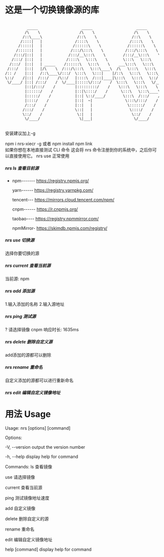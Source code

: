
# 这是一个切换镜像源的库

```html

          _____                    _____                    _____          
         /\    \                  /\    \                  /\    \         
        /::\____\                /::\    \                /::\    \        
       /::::|   |               /::::\    \              /::::\    \       
      /:::::|   |              /::::::\    \            /::::::\    \      
     /::::::|   |             /:::/\:::\    \          /:::/\:::\    \     
    /:::/|::|   |            /:::/__\:::\    \        /:::/__\:::\    \    
   /:::/ |::|   |           /::::\   \:::\    \       \:::\   \:::\    \   
  /:::/  |::|   | _____    /::::::\   \:::\    \    ___\:::\   \:::\    \  
 /:::/   |::|   |/\    \  /:::/\:::\   \:::\____\  /\   \:::\   \:::\    \ 
/:: /    |::|   /::\____\/:::/  \:::\   \:::|    |/::\   \:::\   \:::\____\
\::/    /|::|  /:::/    /\::/   |::::\  /:::|____|\:::\   \:::\   \::/    /
 \/____/ |::| /:::/    /  \/____|:::::\/:::/    /  \:::\   \:::\   \/____/ 
         |::|/:::/    /         |:::::::::/    /    \:::\   \:::\    \     
         |::::::/    /          |::|\::::/    /      \:::\   \:::\____\    
         |:::::/    /           |::| \::/____/        \:::\  /:::/    /    
         |::::/    /            |::|  ~|               \:::\/:::/    /     
         /:::/    /             |::|   |                \::::::/    /      
        /:::/    /              \::|   |                 \::::/    /       
        \::/    /                \:|   |                  \::/    /        
         \/____/                  \|___|                   \/____/         
                             
```


安装建议加上-g

npm i nrs-xiecr -g
或者
npm install 
npm link  
  如果你想在本地直接测试 CLI 命令
  这会将 nrs 命令注册到你的系统中，之后你可以直接使用它。
nrs use
  正常使用
##### nrs ls 查看目前源

* npm-------  https://registry.npmjs.org/
  
  yarn------  https://registry.yarnpkg.com/

  tencent---  https://mirrors.cloud.tencent.com/npm/

  cnpm------  https://r.cnpmjs.org/

  taobao----  https://registry.npmmirror.com/
  
  npmMirror-  https://skimdb.npmjs.com/registry/

##### nrs use 切换源

选择你要切换的源

##### nrs current 查看当前源

当前源: npm

##### nrs add 添加源

1.输入添加的名称
2.输入源地址

##### nrs ping 测试源

? 请选择镜像 cnpm
响应时长: 1635ms

##### nrs delete 删除自定义源

add添加的源都可以删除


##### nrs rename 重命名

自定义添加的源都可以进行重新命名

##### nrs edit 编辑自定义镜像地址

# 用法 Usage

Usage: nrs [options] [command]

Options:

  -V, --version   output the version number

  -h, --help      display help for command


Commands:
  ls              查看镜像

  use             请选择镜像

  current         查看当前源

  ping            测试镜像地址速度

  add             自定义镜像

  delete          删除自定义的源

  rename          重命名

  edit            编辑自定义镜像地址

  help [command]  display help for command
